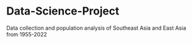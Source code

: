 # Data-Science-Project
Data collection and population analysis of Southeast Asia and East Asia from 1955-2022
